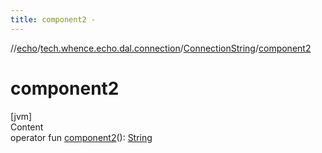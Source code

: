 ```yaml
---
title: component2 -
---
```

//[echo](../../index.md)/[tech.whence.echo.dal.connection](../index.md)/[ConnectionString](index.md)/[component2](component2.md)



# component2  
[jvm]  
Content  
operator fun [component2](component2.md)(): [String](https://kotlinlang.org/api/latest/jvm/stdlib/kotlin/-string/index.html)  



